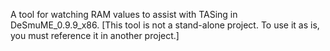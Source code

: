 A tool for watching RAM values to assist with TASing in DeSmuME_0.9.9_x86.
[This tool is not a stand-alone project. To use it as is, you must reference it in another project.]